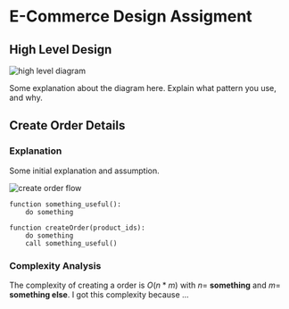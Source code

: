 # E-Commerce Design Assigment

## High Level Design

![high level diagram](https://user-images.githubusercontent.com/9874779/218235900-aa0dadd1-a9d1-46ba-a4c4-6e49e8382424.png)

Some explanation about the diagram here. Explain what pattern you use, and why.

## Create Order Details

### Explanation

Some initial explanation and assumption.

<!-- 
This sequence diagram is created using https://sequencediagram.org/ with this code:

title Create Order Flow

actor User

User -> component1: create order request
activate component1
component1 ->component2: do something
activate component2
component2 ->component1: return something
deactivate component2
component1 ->component3: do something
activate component3
component3 ->component1: return something
deactivate component3
component1 ->User: 200 OK
deactivate component1
-->

![create order flow](https://user-images.githubusercontent.com/9874779/218236081-1c79cdf4-4193-409f-b3a7-37465fef11cd.png)

```pseudocode
function something_useful():
    do something

function createOrder(product_ids):
    do something
    call something_useful()
```

### Complexity Analysis

The complexity of creating a order is $O(n*m)$ with $n =$ **something** and $m =$ **something else**. I got this complexity because ...
